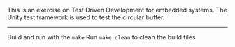 This is an exercise on Test Driven Development for embedded systems. The Unity test framework is used to test the circular buffer.

---

Build and run with the ```make```
Run ```make clean``` to clean the build files
